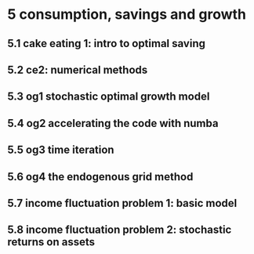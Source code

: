 # 5 consumption, savings and growth

## 5.1 cake eating 1: intro to optimal saving

## 5.2 ce2: numerical methods

## 5.3 og1 stochastic optimal growth model

## 5.4 og2 accelerating the code with numba

## 5.5 og3 time iteration

## 5.6 og4 the endogenous grid method

## 5.7 income fluctuation problem 1: basic model

## 5.8 income fluctuation problem 2: stochastic returns on assets